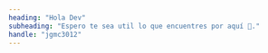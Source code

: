 ```yaml
---
heading: "Hola Dev"
subheading: "Espero te sea util lo que encuentres por aquí 🤘."
handle: "jgmc3012"
---
```


